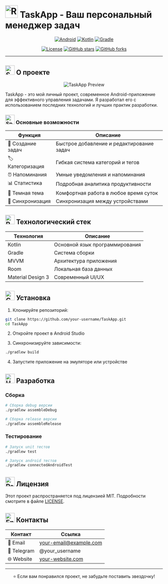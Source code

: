# <img src="https://raw.githubusercontent.com/Tarikul-Islam-Anik/Animated-Fluent-Emojis/master/Emojis/Hand%20gestures/Raising%20Hands.png" alt="Raising Hands" width="40" height="40" /> TaskApp - Ваш персональный менеджер задач

<div align="center">

[![Android](https://img.shields.io/badge/Android-3DDC84?style=for-the-badge&logo=android&logoColor=white)](https://developer.android.com)
[![Kotlin](https://img.shields.io/badge/Kotlin-0095D5?style=for-the-badge&logo=kotlin&logoColor=white)](https://kotlinlang.org)
[![Gradle](https://img.shields.io/badge/Gradle-02303A?style=for-the-badge&logo=gradle&logoColor=white)](https://gradle.org)

[![License](https://img.shields.io/badge/License-MIT-green.svg)](LICENSE)
[![GitHub stars](https://img.shields.io/github/stars/your-username/TaskApp.svg?style=social)](https://github.com/your-username/TaskApp/stargazers)
[![GitHub forks](https://img.shields.io/github/forks/your-username/TaskApp.svg?style=social)](https://github.com/your-username/TaskApp/network)

</div>

---

## <img src="https://raw.githubusercontent.com/Tarikul-Islam-Anik/Animated-Fluent-Emojis/master/Emojis/Objects/Scroll.png" alt="Scroll" width="30" height="30" /> О проекте

<div align="center">
  
![TaskApp Preview](https://via.placeholder.com/800x400?text=TaskApp+Preview)

</div>

TaskApp - это мой личный проект, современное Android-приложение для эффективного управления задачами. Я разработал его с использованием последних технологий и лучших практик разработки.

### <img src="https://raw.githubusercontent.com/Tarikul-Islam-Anik/Animated-Fluent-Emojis/master/Emojis/Objects/Sparkles.png" alt="Sparkles" width="30" height="30" /> Основные возможности

<div align="center">

| Функция | Описание |
|---------|----------|
| 📝 Создание задач | Быстрое добавление и редактирование задач |
| 🏷️ Категоризация | Гибкая система категорий и тегов |
| ⏰ Напоминания | Умные уведомления и напоминания |
| 📊 Статистика | Подробная аналитика продуктивности |
| 🌙 Темная тема | Комфортная работа в любое время суток |
| 🔄 Синхронизация | Синхронизация между устройствами |

</div>

## <img src="https://raw.githubusercontent.com/Tarikul-Islam-Anik/Animated-Fluent-Emojis/master/Emojis/Travel%20and%20places/Rocket.png" alt="Rocket" width="30" height="30" /> Технологический стек

<div align="center">

| Технология | Описание |
|------------|----------|
| Kotlin | Основной язык программирования |
| Gradle | Система сборки |
| MVVM | Архитектура приложения |
| Room | Локальная база данных |
| Material Design 3 | Современный UI/UX |

</div>

## <img src="https://raw.githubusercontent.com/Tarikul-Islam-Anik/Animated-Fluent-Emojis/master/Emojis/Objects/Gear.png" alt="Gear" width="30" height="30" /> Установка

1. Клонируйте репозиторий:
```bash
git clone https://github.com/your-username/TaskApp.git
cd TaskApp
```

2. Откройте проект в Android Studio

3. Синхронизируйте зависимости:
```bash
./gradlew build
```

4. Запустите приложение на эмуляторе или устройстве

## <img src="https://raw.githubusercontent.com/Tarikul-Islam-Anik/Animated-Fluent-Emojis/master/Emojis/Objects/Hammer%20and%20Wrench.png" alt="Hammer and Wrench" width="30" height="30" /> Разработка

### Сборка
```bash
# Сборка debug версии
./gradlew assembleDebug

# Сборка release версии
./gradlew assembleRelease
```

### Тестирование
```bash
# Запуск unit тестов
./gradlew test

# Запуск android тестов
./gradlew connectedAndroidTest
```

## <img src="https://raw.githubusercontent.com/Tarikul-Islam-Anik/Animated-Fluent-Emojis/master/Emojis/Objects/Page%20with%20Curl.png" alt="Page with Curl" width="30" height="30" /> Лицензия

Этот проект распространяется под лицензией MIT. Подробности смотрите в файле [LICENSE](LICENSE).

## <img src="https://raw.githubusercontent.com/Tarikul-Islam-Anik/Animated-Fluent-Emojis/master/Emojis/Objects/Envelope%20with%20Arrow.png" alt="Envelope with Arrow" width="30" height="30" /> Контакты

<div align="center">

| Контакт | Ссылка |
|---------|--------|
| 📧 Email | your-email@example.com |
| 💬 Telegram | @your_username |
| 🌐 Website | [your-website.com](https://your-website.com) |

</div>

---

<div align="center">
  
⭐️ Если вам понравился проект, не забудьте поставить звездочку!

</div> 